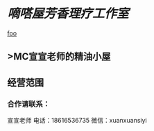 # ***嘀嗒屋芳香理疗工作室***
[foo](index.html)
## >MC宣宣老师的精油小屋

## 经营范围

### 合作请联系：
宣宣老师 
电话：18616536735
微信：xuanxuansiyi
